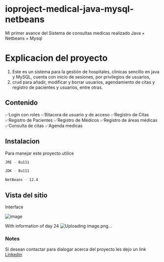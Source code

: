 # ioproject-medical-java-mysql-netbeans
Mi primer avance del Sistema de consultas medicas realizado Java + Netbeans + Mysql

# Explicacion del proyecto
1. Este es un sistema para la gestión de hospitales, clinicas sencillo en java y MySQL, cuenta con inicio de sesiones, por privilegios de usuarios, 
2. crud para añadir, modificar y borrar usuarios, agendamiento de citas y registro de pacientes y usuarios, entre otras.

## Contenido

✅Login con roles
✅Bitacora de usuario y de acceso
✅Registro de Citas
✅Registro de Pacientes
✅Registro de Médicos
✅Registro de áreas médicas
✅Consulta de citas
✅Agenda medicas


## Instalacion
Para  manejar este proyecto utilice
```bash
JRE - 8u111
```
```bash
JDK - 8u111
```
```bash
NetBeans - 12.4
```
## Vista del sitio

Interface

![image](https://user-images.githubusercontent.com/93888388/156081815-4ff8502d-507d-4be2-985a-20178e90000d.png)

With information of day 24
![Uploading image.png…]()

### Notes
Si desean contactar para dialogar acerca del proyecto les dejo un link [Linkedin](www.linkedin.com/in/fraiberth-bracho)
